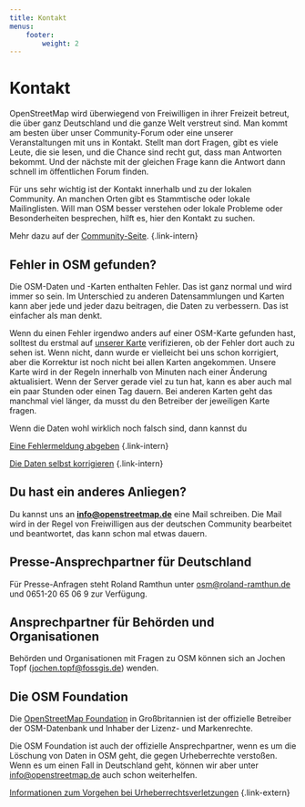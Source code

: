 ```yaml
---
title: Kontakt
menus:
    footer:
        weight: 2
---
```


# Kontakt

OpenStreetMap wird überwiegend von Freiwilligen in ihrer Freizeit betreut, die
über ganz Deutschland und die ganze Welt verstreut sind. Man kommt am besten
über unser Community-Forum oder eine unserer Veranstaltungen mit uns in
Kontakt. Stellt man dort Fragen, gibt es viele Leute, die sie lesen, und die
Chance sind recht gut, dass man Antworten bekommt. Und der nächste mit der
gleichen Frage kann die Antwort dann schnell im öffentlichen Forum finden.

Für uns sehr wichtig ist der Kontakt innerhalb und zu der lokalen Community. An
manchen Orten gibt es Stammtische oder lokale Mailinglisten. Will man OSM
besser verstehen oder lokale Probleme oder Besonderheiten besprechen, hilft es,
hier den Kontakt zu suchen.

Mehr dazu auf der [Community-Seite](/community/).
{.link-intern}

## Fehler in OSM gefunden?

Die OSM-Daten und -Karten enthalten Fehler. Das ist ganz normal und wird immer
so sein. Im Unterschied zu anderen Datensammlungen und Karten kann aber jede
und jeder dazu beitragen, die Daten zu verbessern. Das ist einfacher als man
denkt.

Wenn du einen Fehler irgendwo anders auf einer OSM-Karte gefunden hast,
solltest du erstmal auf [unserer Karte](/karte/) verifizieren, ob der Fehler
dort auch zu sehen ist. Wenn nicht, dann wurde er vielleicht bei uns schon
korrigiert, aber die Korrektur ist noch nicht bei allen Karten angekommen.
Unsere Karte wird in der Regeln innerhalb von Minuten nach einer Änderung
aktualisiert. Wenn der Server gerade viel zu tun hat, kann es aber auch mal ein
paar Stunden oder einen Tag dauern. Bei anderen Karten geht das manchmal
viel länger, da musst du den Betreiber der jeweiligen Karte fragen.

Wenn die Daten wohl wirklich noch falsch sind, dann kannst du

[Eine Fehlermeldung abgeben](/beitragen/fehler-melden/)
{.link-intern}

[Die Daten selbst korrigieren](/beitragen/)
{.link-intern}

## Du hast ein anderes Anliegen?

Du kannst uns an **[info@openstreetmap.de](mailto:info@openstreetmap.de)** eine
Mail schreiben. Die Mail wird in der Regel von Freiwilligen aus der deutschen
Community bearbeitet und beantwortet, das kann schon mal etwas dauern.

## Presse-Ansprechpartner für Deutschland

Für Presse-Anfragen steht Roland Ramthun unter
[osm@roland-ramthun.de](mailto:osm@roland-ramthun.de) und 0651-20 65 06 9 zur
Verfügung.

## Ansprechpartner für Behörden und Organisationen

Behörden und Organisationen mit Fragen zu OSM können sich an Jochen Topf
([jochen.topf@fossgis.de](mailto:jochen.topf@fossgis.de)) wenden.

## Die OSM Foundation

Die [OpenStreetMap Foundation](https://osmfoundation.org/wiki/Contact) in
Großbritannien ist der offizielle Betreiber der OSM-Datenbank und Inhaber der
Lizenz- und Markenrechte.

Die OSM Foundation ist auch der offizielle Ansprechpartner, wenn es um die
Löschung von Daten in OSM geht, die gegen Urheberrechte verstoßen. Wenn es
um einen Fall in Deutschland geht, können wir aber unter info@openstreetmap.de
auch schon weiterhelfen.

[Informationen zum Vorgehen bei
Urheberrechtsverletzungen](https://osmfoundation.org/wiki/Takedown_procedure)
{.link-extern}

